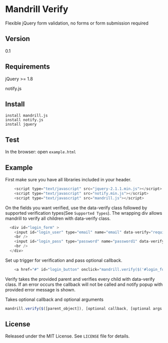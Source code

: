 # Mandrill Verify

Flexible jQuery form validation, no forms or form submission required

## Version

0.1

## Requirements

jQuery >= 1.8

notify.js

## Install

```
install mandrill.js 
install notify.js
install jquery
```

## Test

In the browser: open `example.html`

## Example
First make sure you have all libraries included in your header.
```javascript
    <script type="text/javascript" src="jquery-2.1.1.min.js"></script>
    <script type="text/javascript" src="notify.min.js"></script>
    <script type="text/javascript" src="mandrill.js"></script>
```

On the fields you want verified, use the data-verify class followed by supported verification types(See `Supported Types`). The wrapping div allows mandrill to verify all children with data-verify class.
```javascript
  <div id="login_form" >
    <input id="login_user" type="email" name="email" data-verify="required, email" placeholder="Email" />
    <br />
    <input id="login_pass" type="password" name="password1" data-verify="required" placeholder="Password" />
    <br />
  </div>
```

Set up trigger for verification and pass optional callback.
```javascript
    <a href="#" id="login_button" onclick="mandrill.verify($('#login_form'), callback_test)">Login</a>
```

Verify takes the provided parent and verifies every child with data-verify class. If an error occurs the callback will not be called and notify popup with provided error message is shown.

Takes optional callback and optional arguments
```javascript
mandrill.verify($([parent_object]), [optional callback, [optional args...]])
```
## License

Released under the MIT License. See `LICENSE` file for details.
